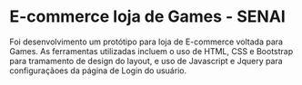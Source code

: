 # E-commerce loja de Games - SENAI 

 Foi desenvolvimento um protótipo para loja de E-commerce voltada para Games. 
 As ferramentas utilizadas incluem o uso de HTML, CSS e Bootstrap para tramamento de design do layout, e uso de Javascript e Jquery para configuraçãoes da página de Login do usuário.
